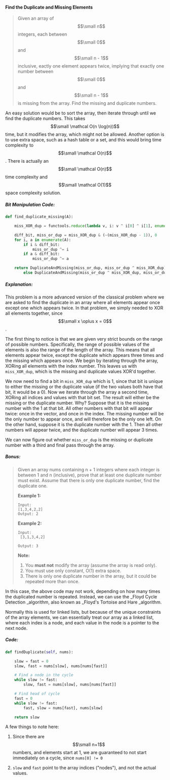 #### Find the Duplicate and Missing Elements

> Given an array of $$\small n$$ integers, each between $$\small 0$$ and $$\small n - 1$$ inclusive, eactly one element appears twice, implying that exactly one number between $$\small 0$$ and $$\small n - 1$$ is missing from the array. Find the missing and duplicate numbers.

An easy solution would be to sort the array, then iterate through until we find the duplicate numbers. This takes $$\small \mathcal O(n \log(n))$$ time, but it modifies the array, which might not be allowed. Another option is to use extra space, such as a hash table or a set, and this would bring time complexity to $$\small \mathcal O(n)$$. There is actually an $$\small \mathcal O(n)$$ time complexity and $$\small \mathcal O(1)$$ space complexity solution. 

##### Bit Manipulation Code:

```py
def find_duplicate_missing(A):

    miss_XOR_dup = functools.reduce(lambda v, i: v ^ i[0] ^ i[1], enumerate(A), 0)

    diff_bit, miss_or_dup = miss_XOR_dup & (~(miss_XOR_dup - 1)), 0
    for i, a in enumerate(A):
        if i & diff_bit:
            miss_or_dup ^= i
        if a & diff_bit:
            miss_or_dup ^= a

    return DuplicateAndMissing(miss_or_dup, miss_or_dup ^ miss_XOR_dup) if miss_or_dup in A \
        else DuplicateAndMissing(miss_or_dup ^ miss_XOR_dup, miss_or_dup)
```

##### Explanation:

This problem is a more advanced version of the classical problem where we are asked to find the duplicate in an array where all elements appear once except one which appears twice. In that problem, we simply needed to XOR all elements together, since$$\small x \oplus x = 0$$.

The first thing to notice is that we are given very strict bounds on the range of possible numbers. Specifically, the range of possible values of the elements is also the range of the length of the array. This means that all elements appear twice, except the duplicate which appears three times and the missing which appears once. We begin by iterating through the array, XORing all elements with the index number. This leaves us with `miss_XOR_dup`, which is the missing and duplicate values XOR'd together.

We now need to find a bit in `miss_XOR_dup` which is 1, since that bit is unique to either the missing or the duplicate value \(if the two values both have that bit, it would be a 0\). Now we iterate through the array a second time, XORing all indices and values with that bit set. The result will either be the missing or the duplicate number. Why? Suppose that it is the missing number with the 1 at that bit. All other numbers with that bit will appear twice: once in the vector, and once in the index. The missing number will be the only number to appear once, and will therefore be the only one left. On the other hand, suppose it is the duplicate number with the 1. Then all other numbers will appear twice, and the duplicate number will appear 3 times.

We can now figure out whether `miss_or_dup` is the missing or duplicate number with a third and final pass through the array.

##### Bonus:

> Given an array nums containing n + 1 integers where each integer is between 1 and n \(inclusive\), prove that at least one duplicate number must exist. Assume that there is only one duplicate number, find the duplicate one.
>
> **Example 1:**
>
> ```
> Input:
> [1,3,4,2,2]
> Output: 2
> ```
>
> **Example 2:**
>
> ```
> Input:
>  [3,1,3,4,2]
>
> Output: 3
> ```
>
> **Note:**
>
> 1. You **must not** modify the array \(assume the array is read only\).
> 2. You must use only constant, O\(1\) extra space.
> 3. There is only one duplicate number in the array, but it could be repeated more than once.

In this case, the above code may not work, depending on how many times the duplicated number is repeated. Instead, we can use the \_Floyd Cycle Detection \_algorithm, also known as \_Floyd's Tortoise and Hare \_algorithm.

Normally this is used for linked lists, but because of the unique constraints of the array elements, we can essentially treat our array as a linked list, where each index is a node, and each value in the node is a pointer to the next node.

##### Code:

```py
def findDuplicate(self, nums):

    slow = fast = 0
    slow, fast = nums[slow], nums[nums[fast]]

    # Find a node in the cycle
    while slow != fast:
        slow, fast = nums[slow], nums[nums[fast]]

    # Find head of cycle
    fast = 0
    while slow != fast:
        fast, slow = nums[fast], nums[slow]

    return slow
```

A few things to note here:

1. Since there are $$\small n+1$$ numbers, and elements start at 1, we are guaranteed to not start immediately on a cycle, since  `nums[0] != 0`

2. `slow` and `fast` point to the array indices \("nodes"\), and not the actual values.




